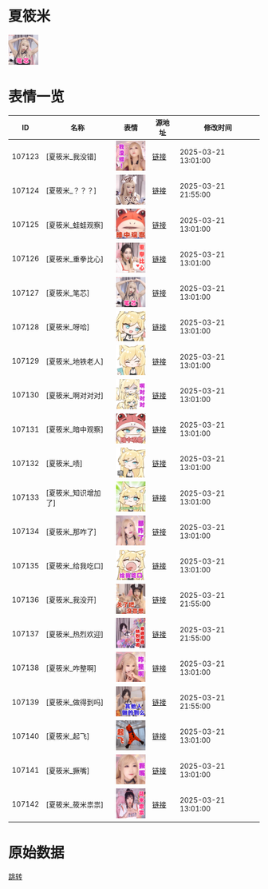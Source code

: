 # 夏筱米

<img src="./cover.png" height="60" alt="cover" />

# 表情一览

|ID|名称|表情|源地址|修改时间|
|----|----|----|----|----|
|107123|[夏筱米_我没错]|<img src="./pic/107123_%5B夏筱米_我没错%5D.png" height="60" alt="我没错"/>|[链接](https://i0.hdslb.com/bfs/garb/1432acf59ce72eac33b77c0ef9ea324b81b65f21.png)|2025-03-21 13:01:00|
|107124|[夏筱米_？？？]|<img src="./pic/107124_%5B夏筱米_？？？%5D.png" height="60" alt="？？？"/>|[链接](https://i0.hdslb.com/bfs/garb/17598cade88a5c99077d130f2eac783f3e61c029.png)|2025-03-21 21:55:00|
|107125|[夏筱米_蛙蛙观察]|<img src="./pic/107125_%5B夏筱米_蛙蛙观察%5D.png" height="60" alt="蛙蛙观察"/>|[链接](https://i0.hdslb.com/bfs/garb/f0aba071ac8745108cffabb3298671a436c9a469.png)|2025-03-21 13:01:00|
|107126|[夏筱米_重拳比心]|<img src="./pic/107126_%5B夏筱米_重拳比心%5D.png" height="60" alt="重拳比心"/>|[链接](https://i0.hdslb.com/bfs/garb/a27cc3b3f6d9334457f76ac330850075141cf732.png)|2025-03-21 13:01:00|
|107127|[夏筱米_笔芯]|<img src="./pic/107127_%5B夏筱米_笔芯%5D.png" height="60" alt="笔芯"/>|[链接](https://i0.hdslb.com/bfs/garb/4052bf95ec86d3aec079b49dd13c2a1a46ef4e4f.png)|2025-03-21 13:01:00|
|107128|[夏筱米_呀哈]|<img src="./pic/107128_%5B夏筱米_呀哈%5D.png" height="60" alt="呀哈"/>|[链接](https://i0.hdslb.com/bfs/garb/bd967e87a3d270f57ee2bfdbf6abdcce816263d2.png)|2025-03-21 13:01:00|
|107129|[夏筱米_地铁老人]|<img src="./pic/107129_%5B夏筱米_地铁老人%5D.png" height="60" alt="地铁老人"/>|[链接](https://i0.hdslb.com/bfs/garb/f149cf9afb1ff04f9a70303b15d2bc76a756f88e.png)|2025-03-21 13:01:00|
|107130|[夏筱米_啊对对对]|<img src="./pic/107130_%5B夏筱米_啊对对对%5D.png" height="60" alt="啊对对对"/>|[链接](https://i0.hdslb.com/bfs/garb/3d5f5adb88aca3996c1a92770a31d2e4a268957a.png)|2025-03-21 13:01:00|
|107131|[夏筱米_暗中观察]|<img src="./pic/107131_%5B夏筱米_暗中观察%5D.png" height="60" alt="暗中观察"/>|[链接](https://i0.hdslb.com/bfs/garb/e008e8eec90c7d9d027033ec541b3c2063acefe2.png)|2025-03-21 13:01:00|
|107132|[夏筱米_啧]|<img src="./pic/107132_%5B夏筱米_啧%5D.png" height="60" alt="啧"/>|[链接](https://i0.hdslb.com/bfs/garb/90c5e7083554a914e13ae45433762a4721fd5a12.png)|2025-03-21 13:01:00|
|107133|[夏筱米_知识增加了]|<img src="./pic/107133_%5B夏筱米_知识增加了%5D.png" height="60" alt="知识增加了"/>|[链接](https://i0.hdslb.com/bfs/garb/e4eed2c760391883c77d430ba90cca59e405b610.png)|2025-03-21 13:01:00|
|107134|[夏筱米_那咋了]|<img src="./pic/107134_%5B夏筱米_那咋了%5D.png" height="60" alt="那咋了"/>|[链接](https://i0.hdslb.com/bfs/garb/fb89f718beb64e8e711eb826924fb7ecef15ffd2.png)|2025-03-21 13:01:00|
|107135|[夏筱米_给我吃口]|<img src="./pic/107135_%5B夏筱米_给我吃口%5D.png" height="60" alt="给我吃口"/>|[链接](https://i0.hdslb.com/bfs/garb/596dc3f739aafde79d9c90026b01670bd17c1ac3.png)|2025-03-21 13:01:00|
|107136|[夏筱米_我没开]|<img src="./pic/107136_%5B夏筱米_我没开%5D.png" height="60" alt="我没开"/>|[链接](https://i0.hdslb.com/bfs/garb/a0972553771af7be2bc3e0bd43bb6b7ec74b911d.png)|2025-03-21 21:55:00|
|107137|[夏筱米_热烈欢迎]|<img src="./pic/107137_%5B夏筱米_热烈欢迎%5D.png" height="60" alt="热烈欢迎"/>|[链接](https://i0.hdslb.com/bfs/garb/2d1ce2833bb68e53623e2a5061b4568ec9535b66.png)|2025-03-21 21:55:00|
|107138|[夏筱米_咋整啊]|<img src="./pic/107138_%5B夏筱米_咋整啊%5D.png" height="60" alt="咋整啊"/>|[链接](https://i0.hdslb.com/bfs/garb/48d9e4a09e10e3ecd7cb424dd2aeea2e34d636ce.png)|2025-03-21 13:01:00|
|107139|[夏筱米_做得到吗]|<img src="./pic/107139_%5B夏筱米_做得到吗%5D.png" height="60" alt="做得到吗"/>|[链接](https://i0.hdslb.com/bfs/garb/6717c0b67471369926e49d4b1c7f37084961d517.png)|2025-03-21 21:55:00|
|107140|[夏筱米_起飞]|<img src="./pic/107140_%5B夏筱米_起飞%5D.png" height="60" alt="起飞"/>|[链接](https://i0.hdslb.com/bfs/garb/e71ce74cde7deacc32da1e7fae31c4ef2507b1ec.png)|2025-03-21 13:01:00|
|107141|[夏筱米_撅嘴]|<img src="./pic/107141_%5B夏筱米_撅嘴%5D.png" height="60" alt="撅嘴"/>|[链接](https://i0.hdslb.com/bfs/garb/4f3154c7029c46de3184275bc9aa0619cca646b0.png)|2025-03-21 13:01:00|
|107142|[夏筱米_筱米祟祟]|<img src="./pic/107142_%5B夏筱米_筱米祟祟%5D.png" height="60" alt="筱米祟祟"/>|[链接](https://i0.hdslb.com/bfs/garb/b16cdf886524679aa4ba9174ca4dc77485835c2e.png)|2025-03-21 13:01:00|

# 原始数据

[跳转](./raw.json)

